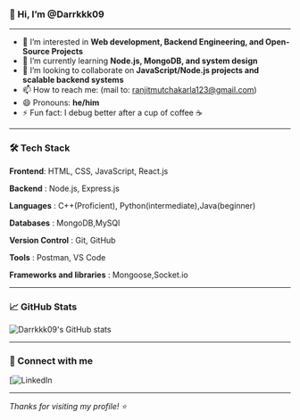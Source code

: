 ### 👋 Hi, I’m @Darrkkk09

---

- 👀 I’m interested in **Web development, Backend Engineering, and Open-Source Projects**
- 🌱 I’m currently learning **Node.js, MongoDB, and system design**
- 💞️ I’m looking to collaborate on **JavaScript/Node.js projects and scalable backend systems**
- 📫 How to reach me: (mail to: ranjitmutchakarla123@gmail.com)
- 😄 Pronouns: **he/him**
- ⚡ Fun fact: I debug better after a cup of coffee ☕

---

### 🛠️ Tech Stack
**Frontend**: HTML, CSS, JavaScript, React.js

**Backend** : Node.js, Express.js

**Languages** : C++(Proficient), Python(intermediate),Java(beginner)

**Databases** : MongoDB,MySQl

**Version Control** : Git, GitHub

**Tools** : Postman, VS Code

**Frameworks and libraries** : Mongoose,Socket.io

---

### 📈 GitHub Stats

![Darrkkk09's GitHub stats](https://github-readme-stats.vercel.app/api?username=Darrkkk09&show_icons=true&theme=radical)

---

### 🔗 Connect with me

[![LinkedIn]([(https://www.linkedin.com/in/ranjit09/)])  


---

_Thanks for visiting my profile! ⭐️_
